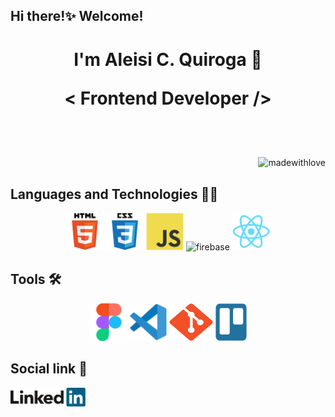 ## Hi there!✨ Welcome!

<h1 align="center" >  I'm Aleisi C. Quiroga 🙋 

< Frontend Developer /> </h1>

<br></br>

<p align="right"> <img align="center" src="https://forthebadge.com/images/badges/built-with-love.svg" alt="madewithlove" width="120px" />
</p>

## Languages and Technologies 👩‍💻
<p align="center">
    <img src="https://raw.githubusercontent.com/devicons/devicon/master/icons/html5/html5-original-wordmark.svg" alt="html5" width="60" height="60"/>
    <img src="https://raw.githubusercontent.com/devicons/devicon/master/icons/css3/css3-original-wordmark.svg" alt="css3" width="60" height="60"/>
    <img src="https://raw.githubusercontent.com/devicons/devicon/master/icons/javascript/javascript-original.svg" alt="javascript" width="60" height="60"/> 
    <img src="https://www.vectorlogo.zone/logos/firebase/firebase-icon.svg" alt="firebase" width="60" height="60"/>
    <img src="https://raw.githubusercontent.com/devicons/devicon/2ae2a900d2f041da66e950e4d48052658d850630/icons/react/react-original.svg" alt="react" width="60" height="60"/>
 
</p>


## Tools 🛠
<p align="center">
    <img src="https://raw.githubusercontent.com/devicons/devicon/2ae2a900d2f041da66e950e4d48052658d850630/icons/figma/figma-original.svg" alt="figma" width="60" height="60"/>
    <img src="https://raw.githubusercontent.com/devicons/devicon/2ae2a900d2f041da66e950e4d48052658d850630/icons/vscode/vscode-original.svg" alt="vsc" width="60" height="60"/>
    <img src="https://raw.githubusercontent.com/devicons/devicon/2ae2a900d2f041da66e950e4d48052658d850630/icons/git/git-original.svg" alt="git" width="70" height="60"/> 
    <img src="https://raw.githubusercontent.com/devicons/devicon/2ae2a900d2f041da66e950e4d48052658d850630/icons/trello/trello-plain.svg" alt="trello" width="50" height="60"/>
    
    
</p>


## Social link 🤝
<div>
 <a href="https://www.linkedin.com/in/aleisi-cruz-quiroga/"><img src="./linkedin.svg" alt="Linkedin" width="120px" alingn="right" ></a>
</div>


